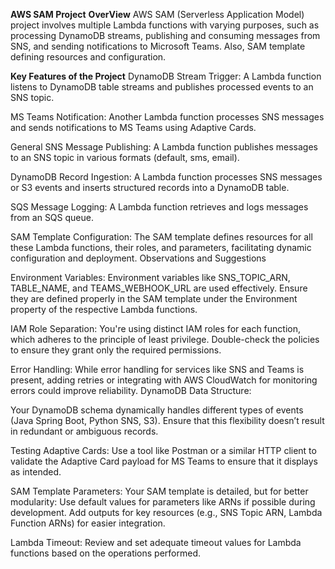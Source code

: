 **AWS SAM Project**
**OverView**
AWS SAM (Serverless Application Model) project involves multiple Lambda functions with varying purposes, 
such as processing DynamoDB streams, publishing and consuming messages from SNS, 
and sending notifications to Microsoft Teams. Also, SAM template defining resources and configuration.


**Key Features of the Project**
DynamoDB Stream Trigger:
A Lambda function listens to DynamoDB table streams and publishes processed events to an SNS topic.

MS Teams Notification:
Another Lambda function processes SNS messages and sends notifications to MS Teams using Adaptive Cards.

General SNS Message Publishing:
A Lambda function publishes messages to an SNS topic in various formats (default, sms, email).

DynamoDB Record Ingestion:
A Lambda function processes SNS messages or S3 events and inserts structured records into a DynamoDB table.

SQS Message Logging:
A Lambda function retrieves and logs messages from an SQS queue.

SAM Template Configuration:
The SAM template defines resources for all these Lambda functions, their roles, and parameters, facilitating dynamic configuration and deployment.
Observations and Suggestions

Environment Variables:
Environment variables like SNS_TOPIC_ARN, TABLE_NAME, and TEAMS_WEBHOOK_URL are used effectively. Ensure they are defined properly in the SAM template under the Environment property of the respective Lambda functions.

IAM Role Separation:
You're using distinct IAM roles for each function, which adheres to the principle of least privilege. Double-check the policies to ensure they grant only the required permissions.

Error Handling:
While error handling for services like SNS and Teams is present, adding retries or integrating with AWS CloudWatch for monitoring errors could improve reliability.
DynamoDB Data Structure:

Your DynamoDB schema dynamically handles different types of events (Java Spring Boot, Python SNS, S3). Ensure that this flexibility doesn’t result in redundant or ambiguous records.

Testing Adaptive Cards:
Use a tool like Postman or a similar HTTP client to validate the Adaptive Card payload for MS Teams to ensure that it displays as intended.

SAM Template Parameters:
Your SAM template is detailed, but for better modularity:
Use default values for parameters like ARNs if possible during development.
Add outputs for key resources (e.g., SNS Topic ARN, Lambda Function ARNs) for easier integration.

Lambda Timeout:
Review and set adequate timeout values for Lambda functions based on the operations performed.


